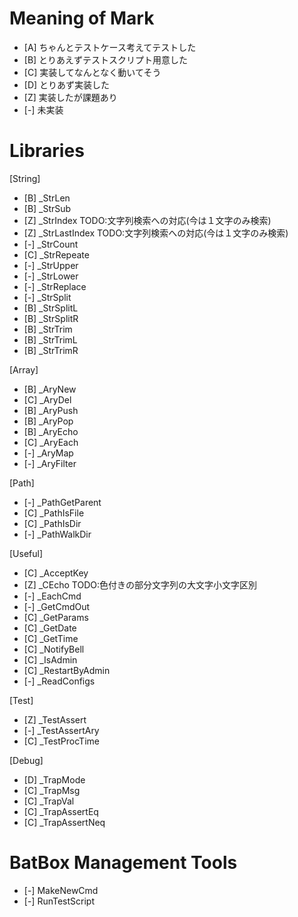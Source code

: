 # Meaning of Mark
- [A] ちゃんとテストケース考えてテストした
- [B] とりあえずテストスクリプト用意した
- [C] 実装してなんとなく動いてそう
- [D] とりあず実装した
- [Z] 実装したが課題あり
- [-] 未実装


# Libraries
[String]
- [B] _StrLen
- [B] _StrSub
- [Z] _StrIndex TODO:文字列検索への対応(今は１文字のみ検索)
- [Z] _StrLastIndex TODO:文字列検索への対応(今は１文字のみ検索)
- [-] _StrCount
- [C] _StrRepeate
- [-] _StrUpper
- [-] _StrLower
- [-] _StrReplace
- [-] _StrSplit
- [B] _StrSplitL
- [B] _StrSplitR
- [B] _StrTrim
- [B] _StrTrimL
- [B] _StrTrimR

[Array]
- [B] _AryNew
- [C] _AryDel
- [B] _AryPush
- [B] _AryPop
- [B] _AryEcho
- [C] _AryEach
- [-] _AryMap
- [-] _AryFilter

[Path]
- [-] _PathGetParent
- [C] _PathIsFile
- [C] _PathIsDir
- [-] _PathWalkDir

[Useful]
- [C] _AcceptKey
- [Z] _CEcho  TODO:色付きの部分文字列の大文字小文字区別
- [-] _EachCmd
- [-] _GetCmdOut
- [C] _GetParams
- [C] _GetDate
- [C] _GetTime
- [C] _NotifyBell
- [C] _IsAdmin
- [C] _RestartByAdmin
- [-] _ReadConfigs

[Test]
- [Z] _TestAssert
- [-] _TestAssertAry
- [C] _TestProcTime

[Debug]
- [D] _TrapMode
- [C] _TrapMsg
- [C] _TrapVal
- [C] _TrapAssertEq
- [C] _TrapAssertNeq


# BatBox Management Tools
- [-] MakeNewCmd
- [-] RunTestScript
